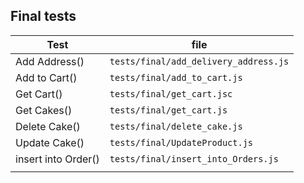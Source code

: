 ## Final tests

|Test|file|
|---|---|
|Add Address()|`tests/final/add_delivery_address.js`|
|Add to Cart()|`tests/final/add_to_cart.js`|
|Get Cart()|`tests/final/get_cart.jsc`|
|Get Cakes()|`tests/final/get_cart.js`|
|Delete Cake()|`tests/final/delete_cake.js`|
|Update Cake()|`tests/final/UpdateProduct.js`|
|insert into Order()|`tests/final/insert_into_Orders.js`|
|||